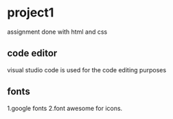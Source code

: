 # project1
assignment done with html and  css

## code editor 
visual studio code is used for the code editing purposes

## fonts
1.google fonts
2.font awesome for icons.
